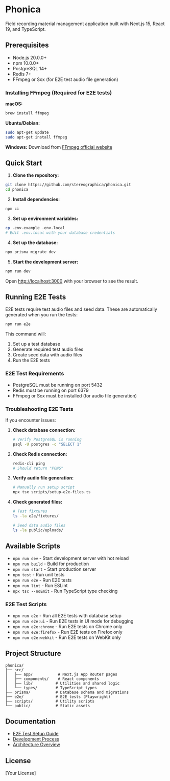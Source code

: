 # Phonica

Field recording material management application built with Next.js 15, React 19, and TypeScript.

## Prerequisites

- Node.js 20.0.0+
- npm 10.0.0+
- PostgreSQL 14+
- Redis 7+
- FFmpeg or Sox (for E2E test audio file generation)

### Installing FFmpeg (Required for E2E tests)

**macOS:**

```bash
brew install ffmpeg
```

**Ubuntu/Debian:**

```bash
sudo apt-get update
sudo apt-get install ffmpeg
```

**Windows:**
Download from [FFmpeg official website](https://ffmpeg.org/download.html)

## Quick Start

1. **Clone the repository:**

```bash
git clone https://github.com/stereographica/phonica.git
cd phonica
```

2. **Install dependencies:**

```bash
npm ci
```

3. **Set up environment variables:**

```bash
cp .env.example .env.local
# Edit .env.local with your database credentials
```

4. **Set up the database:**

```bash
npx prisma migrate dev
```

5. **Start the development server:**

```bash
npm run dev
```

Open [http://localhost:3000](http://localhost:3000) with your browser to see the result.

## Running E2E Tests

E2E tests require test audio files and seed data. These are automatically generated when you run the tests:

```bash
npm run e2e
```

This command will:

1. Set up a test database
2. Generate required test audio files
3. Create seed data with audio files
4. Run the E2E tests

### E2E Test Requirements

- PostgreSQL must be running on port 5432
- Redis must be running on port 6379
- FFmpeg or Sox must be installed (for audio file generation)

### Troubleshooting E2E Tests

If you encounter issues:

1. **Check database connection:**

   ```bash
   # Verify PostgreSQL is running
   psql -U postgres -c "SELECT 1"
   ```

2. **Check Redis connection:**

   ```bash
   redis-cli ping
   # Should return "PONG"
   ```

3. **Verify audio file generation:**

   ```bash
   # Manually run setup script
   npx tsx scripts/setup-e2e-files.ts
   ```

4. **Check generated files:**

   ```bash
   # Test fixtures
   ls -la e2e/fixtures/

   # Seed data audio files
   ls -la public/uploads/
   ```

## Available Scripts

- `npm run dev` - Start development server with hot reload
- `npm run build` - Build for production
- `npm run start` - Start production server
- `npm test` - Run unit tests
- `npm run e2e` - Run E2E tests
- `npm run lint` - Run ESLint
- `npx tsc --noEmit` - Run TypeScript type checking

### E2E Test Scripts

- `npm run e2e` - Run all E2E tests with database setup
- `npm run e2e:ui` - Run E2E tests in UI mode for debugging
- `npm run e2e:chrome` - Run E2E tests on Chrome only
- `npm run e2e:firefox` - Run E2E tests on Firefox only
- `npm run e2e:webkit` - Run E2E tests on WebKit only

## Project Structure

```
phonica/
├── src/
│   ├── app/           # Next.js App Router pages
│   ├── components/    # React components
│   ├── lib/          # Utilities and shared logic
│   └── types/        # TypeScript types
├── prisma/           # Database schema and migrations
├── e2e/              # E2E tests (Playwright)
├── scripts/          # Utility scripts
└── public/           # Static assets
```

## Documentation

- [E2E Test Setup Guide](docs/e2e-test-setup.md)
- [Development Process](docs/development_process.md)
- [Architecture Overview](docs/claude/architecture.md)

## License

[Your License]
